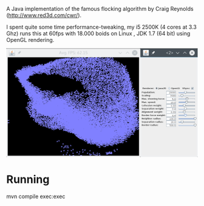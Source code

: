A Java implementation of the famous flocking algorithm by Craig Reynolds (http://www.red3d.com/cwr/).

I spent quite some time performance-tweaking, my i5 2500K (4 cores at 3.3 Ghz) runs this at 60fps with 18.000 boids on Linux , JDK 1.7 (64 bit) 
using OpenGL rendering.

![screenshot](https://github.com/toby1984/flocking/blob/master/screenshot.png)

# Running

mvn compile exec:exec

